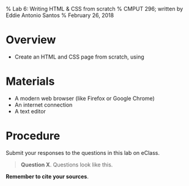 % Lab 6: Writing HTML & CSS from scratch
% CMPUT 296; written by Eddie Antonio Santos
% February 26, 2018

Overview
========

 - Create an HTML and CSS page from scratch, using


Materials
=========

 - A modern web browser (like Firefox or Google Chrome)
 - An internet connection
 - A text editor

Procedure
=========

Submit your responses to the questions in this lab on eClass.

> **Question X**. Questions look like this.

**Remember to cite your sources**.


<!--

write html from scratch

<form>

inspect element

resizing image with CSS width: height:

Make sure it is valid HTML 5. Use the validator: http://validator.w3.org/

<p> http://webdocs.cs.ualberta.ca/~hindle1/2014/HTML-Slides/#/9

<img> http://webdocs.cs.ualberta.ca/~hindle1/2014/HTML-Slides/#/13

<a> http://webdocs.cs.ualberta.ca/~hindle1/2014/HTML-Slides/#/14

Use a <span> to apply inline styles http://webdocs.cs.ualberta.ca/~hindle1/2014/HTML-Slides/#/17

Maybe like a transform: rotate(12deg);

Add a copyright symbol to the bottom. Test with Firefox. [tests encoding support]

A custom link style with :hover http://webdocs.cs.ualberta.ca/~hindle1/2014/HTML-Slides/#/32

Fancy Captital Letter for the first item of a paragraph WITHOUT modifying the HTML. Show the CSS. http://webdocs.cs.ualberta.ca/~hindle1/2014/HTML-Slides/#/32

<form action="http://localhost:8000/"> http://webdocs.cs.ualberta.ca/~hindle1/2014/HTML-Slides/#/38
<select> http://webdocs.cs.ualberta.ca/~hindle1/2014/HTML-Slides/#/42
   OR <input type="radio"> http://webdocs.cs.ualberta.ca/~hindle1/2014/HTML-Slides/#/41

-->


